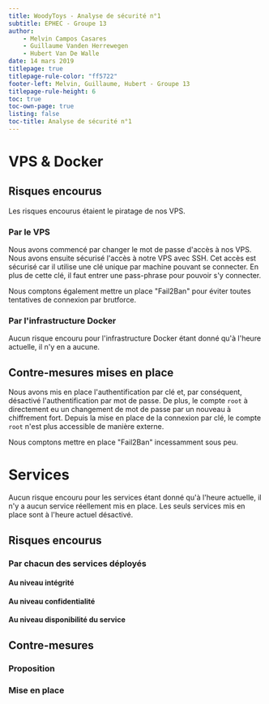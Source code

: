 ```yaml
---
title: WoodyToys - Analyse de sécurité n°1
subtitle: EPHEC - Groupe 13
author: 
    - Melvin Campos Casares
    - Guillaume Vanden Herrewegen
    - Hubert Van De Walle
date: 14 mars 2019
titlepage: true
titlepage-rule-color: "ff5722"
footer-left: Melvin, Guillaume, Hubert - Groupe 13
titlepage-rule-height: 6
toc: true
toc-own-page: true
listing: false
toc-title: Analyse de sécurité n°1
---
```


# VPS & Docker

## Risques encourus

Les risques encourus étaient le piratage de nos VPS.

### Par le VPS

Nous avons commencé par changer le mot de passe d'accès à nos VPS.
Nous avons ensuite sécurisé l'accès à notre VPS avec SSH.
Cet accès est sécurisé car il utilise une clé unique par machine pouvant se connecter.
En plus de cette clé, il faut entrer une pass-phrase pour pouvoir s'y connecter.

Nous comptons également mettre un place "Fail2Ban" pour éviter toutes tentatives de connexion par brutforce.

### Par l'infrastructure Docker

Aucun risque encouru pour l'infrastructure Docker étant donné qu'à l'heure actuelle, il n'y en a aucune.

## Contre-mesures mises en place

Nous avons mis en place l'authentification par clé et, par conséquent, désactivé l'authentification par mot de passe.
De plus, le compte `root` à directement eu un changement de mot de passe par un nouveau à chiffrement fort.
Depuis la mise en place de la connexion par clé, le compte `root` n'est plus accessible de manière externe.

Nous comptons mettre en place "Fail2Ban" incessamment sous peu.

# Services

Aucun risque encouru pour les services étant donné qu'à l'heure actuelle, il n'y a aucun service réellement mis en place.
Les seuls services mis en place sont à l'heure actuel désactivé.

## Risques encourus

### Par chacun des services déployés

#### Au niveau intégrité

#### Au niveau confidentialité

#### Au niveau disponibilité du service

## Contre-mesures

### Proposition

### Mise en place
